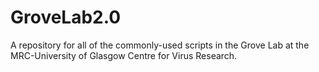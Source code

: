 # GroveLab2.0
A repository for all of the commonly-used scripts in the Grove Lab at the MRC-University of Glasgow Centre for Virus Research.
